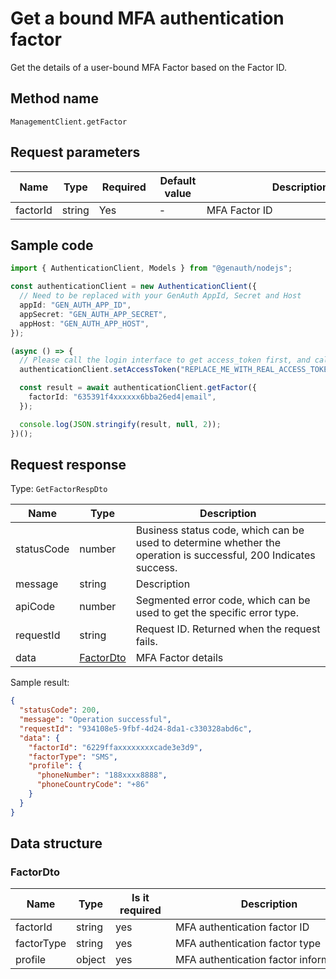 # Get a bound MFA authentication factor

<!--
Warning⚠️:
Do not modify this document directly,
https://github.com/Authing/authing-docs-factory
Use this project to generate
-->

<LastUpdated />

Get the details of a user-bound MFA Factor based on the Factor ID.

## Method name

`ManagementClient.getFactor`

## Request parameters

| Name     | Type   | <div style="width:80px">Required</div> | <div style="width:60px">Default value</div> | <div style="width:300px">Description</div> | <div style="width:200px">Sample value</div> |
| -------- | ------ | -------------------------------------- | ------------------------------------------- | ------------------------------------------ | ------------------------------------------- |
| factorId | string | Yes                                    | -                                           | MFA Factor ID                              | `6229ffaxxxxxxxxcade3e3d9`                  |

## Sample code

```ts
import { AuthenticationClient, Models } from "@genauth/nodejs";

const authenticationClient = new AuthenticationClient({
  // Need to be replaced with your GenAuth AppId, Secret and Host
  appId: "GEN_AUTH_APP_ID",
  appSecret: "GEN_AUTH_APP_SECRET",
  appHost: "GEN_AUTH_APP_HOST",
});

(async () => {
  // Please call the login interface to get access_token first, and call the setAccessToken method to set access_token
  authenticationClient.setAccessToken("REPLACE_ME_WITH_REAL_ACCESS_TOKEN");

  const result = await authenticationClient.getFactor({
    factorId: "635391f4xxxxxx6bba26ed4|email",
  });

  console.log(JSON.stringify(result, null, 2));
})();
```

## Request response

Type: `GetFactorRespDto`

| Name       | Type                               | Description                                                                                                      |
| ---------- | ---------------------------------- | ---------------------------------------------------------------------------------------------------------------- |
| statusCode | number                             | Business status code, which can be used to determine whether the operation is successful, 200 Indicates success. |
| message    | string                             | Description                                                                                                      |
| apiCode    | number                             | Segmented error code, which can be used to get the specific error type.                                          |
| requestId  | string                             | Request ID. Returned when the request fails.                                                                     |
| data       | <a href="#FactorDto">FactorDto</a> | MFA Factor details                                                                                               |

Sample result:

```json
{
  "statusCode": 200,
  "message": "Operation successful",
  "requestId": "934108e5-9fbf-4d24-8da1-c330328abd6c",
  "data": {
    "factorId": "6229ffaxxxxxxxxcade3e3d9",
    "factorType": "SMS",
    "profile": {
      "phoneNumber": "188xxxx8888",
      "phoneCountryCode": "+86"
    }
  }
}
```

## Data structure

### <a id="FactorDto"></a> FactorDto

| Name       | Type   | <div style="width:80px">Is it required</div> | <div style="width:300px">Description</div> | <div style="width:200px">Sample value</div>              |
| ---------- | ------ | -------------------------------------------- | ------------------------------------------ | -------------------------------------------------------- |
| factorId   | string | yes                                          | MFA authentication factor ID               | `6229ffaxxxxxxxxcade3e3d9`                               |
| factorType | string | yes                                          | MFA authentication factor type             | OTP                                                      |
| profile    | object | yes                                          | MFA authentication factor information      | `{"phoneNumber":"188xxxx8888","phoneCountryCode":"+86"}` |
